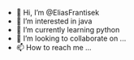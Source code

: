 - 👋 Hi, I’m @EliasFrantisek
- 👀 I’m interested in java
- 🌱 I’m currently learning python
- 💞️ I’m looking to collaborate on ...
- 📫 How to reach me ...

<!---
EliasFrantisek/EliasFrantisek is a ✨ special ✨ repository because its `README.md` (this file) appears on your GitHub profile.
You can click the Preview link to take a look at your changes.
--->
